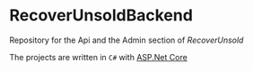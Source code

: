 # RecoverUnsoldBackend

Repository for the Api and the Admin section of *RecoverUnsold*

The projects are written in `C#` with [ASP.Net Core](https://learn.microsoft.com/en-us/aspnet/core/introduction-to-aspnet-core)
